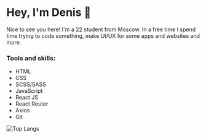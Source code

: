 <h1> Hey, I'm Denis 👋 </h1>
<p>Nice to see you here! I'm a 22 student from Moscow. In a free time I spend time trying to code something, make UI/UX for some apps and websites and more.</p>
<h3>Tools and skills:</h3>
<ul>
  <li>HTML</li>
  <li>CSS</li>
  <li>SCSS/SASS</li>
  <li>JavaScript</li>
  <li>React JS</li>
  <li>React Router</li>
  <li>Axios</li>
  <li>Git</li>
</ul>
 
![Top Langs](https://github-readme-stats.vercel.app/api/top-langs/?username=denla&layout=compact&langs_count=8&theme=github_light)
 
<!--
**denla/denla** is a ✨ _special_ ✨ repository because its `README.md` (this file) appears on your GitHub profile.

Here are some ideas to get you started:

- 🔭 I’m currently working on ...
- 🌱 I’m currently learning ...
- 👯 I’m looking to collaborate on ...
- 🤔 I’m looking for help with ...
- 💬 Ask me about ...
- 📫 How to reach me: ...
- 😄 Pronouns: ...
- ⚡ Fun fact: ...
-->
